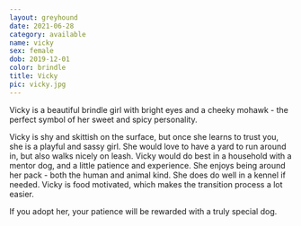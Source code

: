```yaml
---
layout: greyhound
date: 2021-06-28
category: available
name: vicky
sex: female
dob: 2019-12-01
color: brindle
title: Vicky
pic: vicky.jpg
---
```

Vicky is a beautiful brindle girl with bright eyes and a cheeky mohawk - the perfect symbol of her sweet and spicy personality.

Vicky is shy and skittish on the surface, but once she learns to trust you, she is a playful and sassy girl. She would love to have a yard to run around in, but also walks nicely on leash. Vicky would do best in a household with a mentor dog, and a little patience and experience. She enjoys being around her pack - both the human and animal kind. She does do well in a kennel if needed. Vicky is food motivated, which makes the transition process a lot easier. 

If you adopt her, your patience will be rewarded with a truly special dog. 

